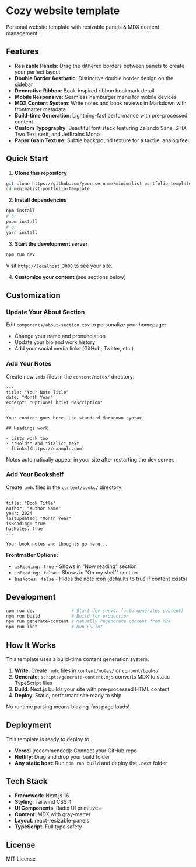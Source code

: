 # Cozy website template

Personal website template with resizable panels & MDX content management.

## Features

- **Resizable Panels**: Drag the dithered borders between panels to create your perfect layout
- **Double Border Aesthetic**: Distinctive double border design on the sidebar
- **Decorative Ribbon**: Book-inspired ribbon bookmark detail
- **Mobile Responsive**: Seamless hamburger menu for mobile devices
- **MDX Content System**: Write notes and book reviews in Markdown with frontmatter metadata
- **Build-time Generation**: Lightning-fast performance with pre-processed content
- **Custom Typography**: Beautiful font stack featuring Zalando Sans, STIX Two Text serif, and JetBrains Mono
- **Paper Grain Texture**: Subtle background texture for a tactile, analog feel

## Quick Start

1. **Clone this repository**

```bash
git clone https://github.com/yourusername/minimalist-portfolio-template.git
cd minimalist-portfolio-template
```

2. **Install dependencies**

```bash
npm install
# or
pnpm install
# or
yarn install
```

3. **Start the development server**

```bash
npm run dev
```

Visit `http://localhost:3000` to see your site.

4. **Customize your content** (see sections below)

## Customization

### Update Your About Section

Edit `components/about-section.tsx` to personalize your homepage:

- Change your name and pronunciation
- Update your bio and work history
- Add your social media links (GitHub, Twitter, etc.)

### Add Your Notes

Create new `.mdx` files in the `content/notes/` directory:

```mdx
---
title: "Your Note Title"
date: "Month Year"
excerpt: "Optional brief description"
---

Your content goes here. Use standard Markdown syntax!

## Headings work

- Lists work too
- **Bold** and *italic* text
- [Links](https://example.com)
```

Notes automatically appear in your site after restarting the dev server.

### Add Your Bookshelf

Create `.mdx` files in the `content/books/` directory:

```mdx
---
title: "Book Title"
author: "Author Name"
year: 2024
lastUpdated: "Month Year"
isReading: true
hasNotes: true
---

Your book notes and thoughts go here...
```

**Frontmatter Options:**
- `isReading: true` - Shows in "Now reading" section
- `isReading: false` - Shows in "On my shelf" section
- `hasNotes: false` - Hides the note icon (defaults to true if content exists)

## Development

```bash
npm run dev              # Start dev server (auto-generates content)
npm run build            # Build for production
npm run generate-content # Manually regenerate content from MDX
npm run lint             # Run ESLint
```

## How It Works

This template uses a build-time content generation system:

1. **Write**: Create `.mdx` files in `content/notes/` or `content/books/`
2. **Generate**: `scripts/generate-content.mjs` converts MDX to static TypeScript files
3. **Build**: Next.js builds your site with pre-processed HTML content
4. **Deploy**: Static, performant site ready to ship

No runtime parsing means blazing-fast page loads!

## Deployment

This template is ready to deploy to:

- **Vercel** (recommended): Connect your GitHub repo
- **Netlify**: Drag and drop your build folder
- **Any static host**: Run `npm run build` and deploy the `.next` folder

## Tech Stack

- **Framework**: Next.js 16
- **Styling**: Tailwind CSS 4
- **UI Components**: Radix UI primitives
- **Content**: MDX with gray-matter
- **Layout**: react-resizable-panels
- **TypeScript**: Full type safety

## License

MIT License
